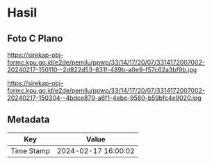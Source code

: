 # Hasil

## Foto C Plano

https://sirekap-obj-formc.kpu.go.id/e2de/pemilu/ppwp/33/14/17/20/07/3314172007002-20240217-150110--2d822d53-831f-489b-a0e9-f57c62a3bf9b.jpg

https://sirekap-obj-formc.kpu.go.id/e2de/pemilu/ppwp/33/14/17/20/07/3314172007002-20240217-150304--4bdce879-a6f1-4ebe-9580-b59bfc4e9020.jpg


## Metadata

| Key        | Value               |
| ---------- | ------------------- |
| Time Stamp | 2024-02-17 16:00:02 |



